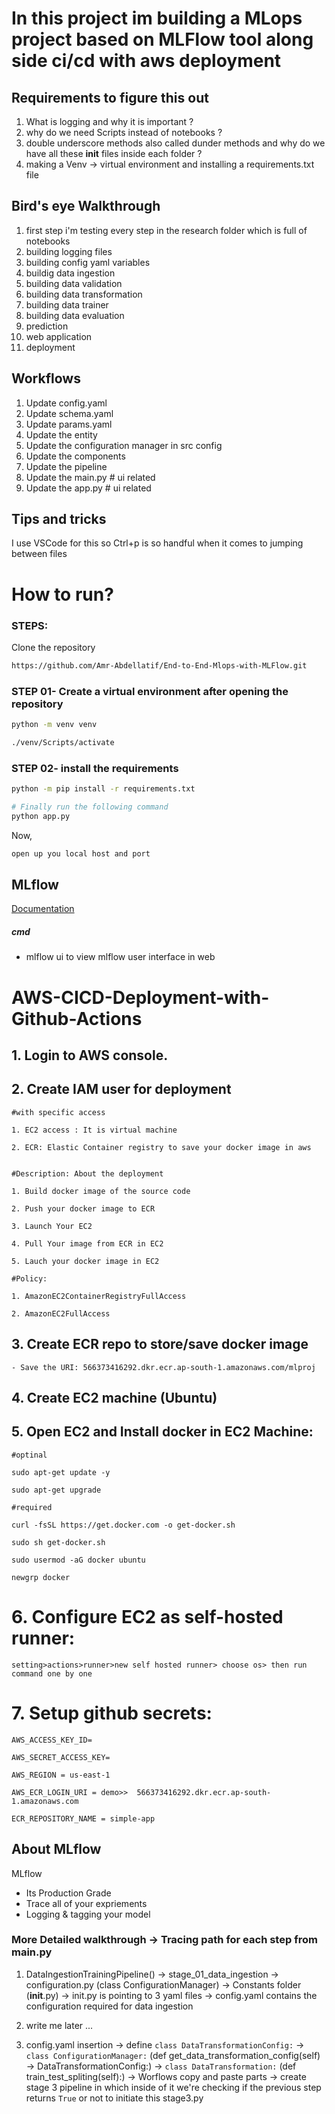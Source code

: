 # In this project im building a MLops project based on MLFlow tool along side ci/cd with aws deployment

## Requirements to figure this out

1. What is logging and why it is important ?
2. why do we need Scripts instead of notebooks ?
3. double underscore methods also called dunder methods and why do we have all these __init__ files inside each folder ?
4. making a Venv -> virtual environment and installing a requirements.txt file


## Bird's eye Walkthrough 
1. first step i'm testing every step in the research folder which is full of notebooks
2. building logging files
3. building config yaml variables
4. buildig data ingestion 
5. building data validation
6. building data transformation
7. building data trainer
8. building data evaluation
9. prediction
10. web application
11. deployment


## Workflows

1. Update config.yaml
2. Update schema.yaml
3. Update params.yaml
4. Update the entity
5. Update the configuration manager in src config
6. Update the components
7. Update the pipeline 
8. Update the main.py   # ui related
9. Update the app.py    # ui related

## Tips and tricks
I use VSCode for this so Ctrl+p is so handful when it comes to jumping between files


# How to run?
### STEPS:

Clone the repository

```bash
https://github.com/Amr-Abdellatif/End-to-End-Mlops-with-MLFlow.git
```
### STEP 01- Create a virtual environment after opening the repository

```bash
python -m venv venv
```

```bash
./venv/Scripts/activate
```


### STEP 02- install the requirements
```bash
python -m pip install -r requirements.txt
```


```bash
# Finally run the following command
python app.py
```

Now,
```bash
open up you local host and port
```



## MLflow

[Documentation](https://mlflow.org/docs/latest/index.html)


##### cmd
- mlflow ui to view mlflow user interface in web

# AWS-CICD-Deployment-with-Github-Actions

## 1. Login to AWS console.

## 2. Create IAM user for deployment

	#with specific access

	1. EC2 access : It is virtual machine

	2. ECR: Elastic Container registry to save your docker image in aws


	#Description: About the deployment

	1. Build docker image of the source code

	2. Push your docker image to ECR

	3. Launch Your EC2 

	4. Pull Your image from ECR in EC2

	5. Lauch your docker image in EC2

	#Policy:

	1. AmazonEC2ContainerRegistryFullAccess

	2. AmazonEC2FullAccess

	
## 3. Create ECR repo to store/save docker image
    - Save the URI: 566373416292.dkr.ecr.ap-south-1.amazonaws.com/mlproj

	
## 4. Create EC2 machine (Ubuntu) 

## 5. Open EC2 and Install docker in EC2 Machine:
	
	
	#optinal

	sudo apt-get update -y

	sudo apt-get upgrade
	
	#required

	curl -fsSL https://get.docker.com -o get-docker.sh

	sudo sh get-docker.sh

	sudo usermod -aG docker ubuntu

	newgrp docker
	
# 6. Configure EC2 as self-hosted runner:
    setting>actions>runner>new self hosted runner> choose os> then run command one by one


# 7. Setup github secrets:

    AWS_ACCESS_KEY_ID=

    AWS_SECRET_ACCESS_KEY=

    AWS_REGION = us-east-1

    AWS_ECR_LOGIN_URI = demo>>  566373416292.dkr.ecr.ap-south-1.amazonaws.com

    ECR_REPOSITORY_NAME = simple-app




## About MLflow 
MLflow

 - Its Production Grade
 - Trace all of your expriements
 - Logging & tagging your model



### More Detailed walkthrough -> Tracing path for each step from main.py
1. DataIngestionTrainingPipeline() -> stage_01_data_ingestion -> configuration.py (class ConfigurationManager) -> Constants folder (__init__.py) -> init.py is pointing to 3 yaml files -> config.yaml contains the configuration required for data ingestion

2. write me later ...

3. config.yaml insertion -> define `class DataTransformationConfig:` -> `class ConfigurationManager:` (def get_data_transformation_config(self) -> DataTransformationConfig:) -> `class DataTransformation:` (def train_test_spliting(self):) -> Worflows copy and paste parts -> create stage 3 pipeline in which inside of it we're checking if the previous step returns `True` or not to initiate this stage3.py 
